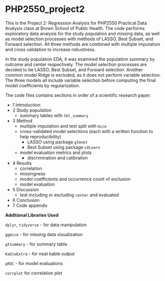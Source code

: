 # PHP2550_project2

This is the Project 2: Regression Analysis for PHP2550 Practical Data Analysis class at Brown School of Public Health. The code performs exploratory data analysis for the study population and missing data, as well as model selection processes with methods of LASSO, Best Subset, and Forward selection. All three methods are combined with multiple imputation and cross validation to increase robustness.



In the study population EDA, it was examined the population summary by outcome and center respectively. The model selection processes are decided to be LASSO, Best Subset, and Forward selection. Another common model Ridge is excluded, as it does not perform variable selection. The three models all include variable selection before computing the final model coefficients by regularization. 



The code files contains sections in order of a scientific research paper.

*  1 Introduction
* 2 Study population
  * summary tables with `tbl_summary`
* 3 Method
  * multiple imputation and test split with `mice`
  * cross-validated model selections (each with a written function to help reproducibility)
    * LASSO using package `glmnet`
    * Best Subset using package `L0Learn`
  * model evaluation metrics and plots
    * discrimination and calibration
* 4 Results 
  * correlation
  * missingness
  * model coefficients and occurrence count of exclusion
  * model evaluation
* 5 Discussion
  * test including or excluding `center` and evaluated 
* 6 Conclusion
* 7 Code appendix 



**Additional Libraries Used**

`dplyr`, `tidyverse` - for data manipulation

`ggmice` - for missing data visualization

`gtsummary` - for summary table

`KableExtra` - for neat kable output

`pROC` - for model evaluations

`corrplot` for correlation plot